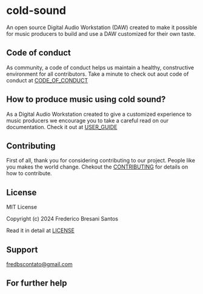 # cold-sound
An open source Digital Audio Workstation (DAW) created to make it possible for music producers to build and use a DAW customized for their own taste. 

## Code of conduct
As community, a code of conduct helps us maintain a healthy, constructive environment for all contributors.
Take a minute to check out aout code of conduct at [CODE_OF_CONDUCT](CODE_OF_CONDUCT.md)

## How to produce music using cold sound?
As a Digital Audio Workstation created to give a customized experience to music producers we encourage you to take a careful read on our documentation.
Check it out at [USER_GUIDE](USER_GUIDE.md)

## Contributing
First of all, thank you for considering contributing to our project. People like you makes the world change.
Chekout the [CONTRIBUTING](CONTRIBUTING.md) for details on how to contribute.

## License

MIT License

Copyright (c) 2024 Frederico Bresani Santos

Read it in detail at [LICENSE](LICENSE)

## Support
fredbscontato@gmail.com

## For further help